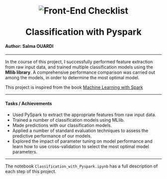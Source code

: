 <h1 align="center">
<br>
  <img src="https://miro.medium.com/proxy/1*MwZZjt-IlJU0TFaZxfBz1Q.jpeg" alt="Front-End Checklist" >
  <br>
    <br>
  Classification with Pyspark
  <br>
</h1>

#### Author: Salma OUARDI

----

In the course of this project, I successfully performed feature extraction from raw input data, and trained multiple classification models using the **Mllib library**. A comprehensive performance comparison was carried out among the models, in order to determine the most optimal model.

This project is inspired from the book [Machine Learning with Spark](https://k0d.cc/storage/books/Databases/Spark/Machine%20Learning%20with%20Spark.pdf)


----

#### Tasks / Achievements

* Used PySpark to extract the appropriate features from raw input data.
* Trained a number of classification models using MLlib.
* Made predictions with our classification models. 
* Applied a number of standard evaluation techniques to assess the predictive performance of our models.
* Explored the impact of parameter tuning on model performance and learn how to use cross-validation to select the most optimal model parameters.

---

The notebook `Classification_with_Pyspark.ipynb` has a full description of each step of this project.
